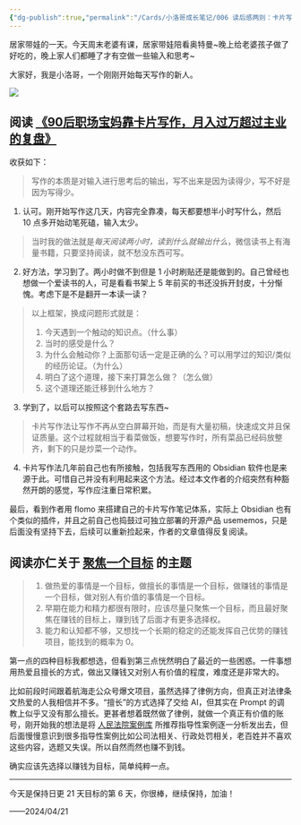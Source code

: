 ```yaml
---
{"dg-publish":true,"permalink":"/Cards/小洛哥成长笔记/006 读后感两则：卡片写作 & 聚焦一个目标/","tags":["小洛哥成长笔记"],"noteIcon":1,"created":"2024-04-21","updated":"2024-04-21"}
---
```


居家带娃的一天。今天周末老婆有课，居家带娃陪看奥特曼~晚上给老婆孩子做了好吃的，晚上家人们都睡了才有空做一些输入和思考~

大家好，我是小洛哥，一个刚刚开始每天写作的新人。

![](http://img.xlg.life/images/202404212312512.png)

## 阅读 [《90后职场宝妈靠卡片写作，月入过万超过主业的复盘》](https://articles.zsxq.com/id_cknwvrepvgd6.html)

收获如下：

> 写作的本质是对输入进行思考后的输出，写不出来是因为读得少，写不好是因为写得少。

1. 认可。刚开始写作这几天，内容完全靠凑，每天都要想半小时写什么，然后 10 点多开始动笔死磕，输入太少。

> 当时我的做法就是*每天阅读两小时，读到什么就输出什么*，微信读书上有海量书籍，只要坚持阅读，就不愁没东西可写。

2. 好方法，学习到了。两小时做不到但是 1 小时刷贴还是能做到的。自己曾经也想做一个爱读书的人，可是看看书架上 5 年前买的书还没拆开封皮，十分惭愧。考虑下是不是翻开一本读一读？

> 以上框架，换成问题形式就是：​
> 1. 今天遇到一个触动的知识点。（什么事）​
> 2. 当时的感受是什么？​
> 3. 为什么会触动你？上面那句话一定是正确的么？可以用学过的知识/类似的经历论证。（为什么）​
> 4. 明白了这个道理，接下来打算怎么做？（怎么做）​
> 5. 这个道理还能迁移到什么地方？

3. 学到了，以后可以按照这个套路去写东西~

> 卡片写作法让写作不再从空白屏幕开始，而是有大量初稿，快速成文并且保证质量。这个过程就相当于看菜做饭，想要写作时，所有菜品已经码放整齐，剩下的只是炒菜一个动作。

4. 卡片写作法几年前自己也有所接触，包括我写东西用的 Obsidian 软件也是来源于此。可惜自己并没有利用起来这个方法。经过本文作者的介绍突然有种豁然开朗的感觉，写作应注重日常积累。

最后，看到作者用 flomo 来搭建自己的卡片写作笔记体系，实际上 Obsidian 也有个类似的插件，并且之前自己也捣鼓过可独立部署的开源产品 usememos，只是后面没有坚持下去，后续可以重新捡起来，作者的文章值得反复阅读。

## 阅读亦仁关于 [聚焦一个目标](https://t.zsxq.com/19NfWhRtE) 的主题

> 1. 做热爱的事情是一个目标，做擅长的事情是一个目标，做赚钱的事情是一个目标，做对别人有价值的事情是一个目标。
> 2. 早期在能力和精力都很有限时，应该尽量只聚焦一个目标，而且最好聚焦在赚钱的目标上，赚到钱了后面才有更多选择权。 
> 3. 能力和认知都不够，又想找一个长期的稳定的还能发挥自己优势的赚钱项目，能找到的概率为 0。

第一点的四种目标我都想选，但看到第三点恍然明白了最近的一些困惑。一件事想用热爱且擅长的方式，做出又赚钱又对别人有价值的程度，难度还是非常大的。

比如前段时间跟着航海走公众号爆文项目，虽然选择了律例方向，但真正对法律条文热爱的人我相信并不多。“擅长”的方式选择了交给 AI，但其实在 Prompt 的调教上似乎又没有那么擅长。更甚者想着既然做了律例，就做一个真正有价值的账号，刚开始我的想法是将 [人民法院案例库](https://rmfyalk.court.gov.cn/home.html) 所推荐指导性案例逐一分析发出去，但后面慢慢意识到很多指导性案例比如公司法相关、行政处罚相关，老百姓并不喜欢这些内容，选题又失误。所以自然而然也赚不到钱。

确实应该先选择以赚钱为目标，简单纯粹一点。

---

今天是保持日更 21 天目标的第 6 天，你很棒，继续保持，加油！

——2024/04/21